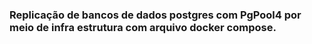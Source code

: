 ### Replicação de bancos de dados postgres com PgPool4 por meio de infra estrutura com arquivo docker compose.
